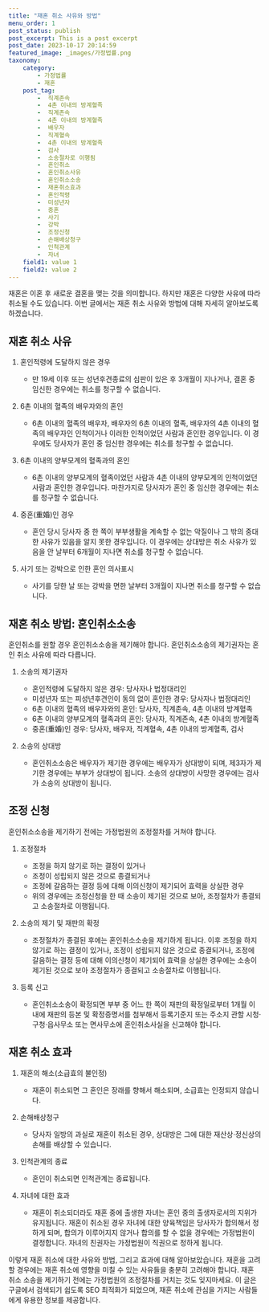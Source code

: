 ```yaml
---
title: "재혼 취소 사유와 방법"
menu_order: 1
post_status: publish
post_excerpt: This is a post excerpt
post_date: 2023-10-17 20:14:59
featured_image: _images/가정법률.png
taxonomy:
    category:
        - 가정법률
        - 재혼
    post_tag:
        -  직계존속
        -  4촌 이내의 방계혈족
        -  직계존속
        -  4촌 이내의 방계혈족
        -  배우자
        -  직계혈속
        -  4촌 이내의 방계혈족
        -  검사
        -  소송절차로 이행됨
        -  혼인취소
        -  혼인취소사유
        -  혼인취소소송
        -  재혼취소효과
        -  혼인적령
        -  미성년자
        -  중혼
        -  사기
        -  강박
        -  조정신청
        -  손해배상청구
        -  인척관계
        -  자녀
    field1: value 1
    field2: value 2
---
```



재혼은 이혼 후 새로운 결혼을 맺는 것을 의미합니다. 하지만 재혼은 다양한 사유에 따라 취소될 수도 있습니다. 이번 글에서는 재혼 취소 사유와 방법에 대해 자세히 알아보도록 하겠습니다.

## 재혼 취소 사유

1. 혼인적령에 도달하지 않은 경우
   - 만 19세 이후 또는 성년후견종료의 심판이 있은 후 3개월이 지나거나, 결혼 중 임신한 경우에는 취소를 청구할 수 없습니다.

2. 6촌 이내의 혈족의 배우자와의 혼인
   - 6촌 이내의 혈족의 배우자, 배우자의 6촌 이내의 혈족, 배우자의 4촌 이내의 혈족의 배우자인 인척이거나 이러한 인척이었던 사람과 혼인한 경우입니다. 이 경우에도 당사자가 혼인 중 임신한 경우에는 취소를 청구할 수 없습니다.

3. 6촌 이내의 양부모계의 혈족과의 혼인
   - 6촌 이내의 양부모계의 혈족이었던 사람과 4촌 이내의 양부모계의 인척이었던 사람과 혼인한 경우입니다. 마찬가지로 당사자가 혼인 중 임신한 경우에는 취소를 청구할 수 없습니다.

4. 중혼(重婚)인 경우
   - 혼인 당시 당사자 중 한 쪽이 부부생활을 계속할 수 없는 악질이나 그 밖의 중대한 사유가 있음을 알지 못한 경우입니다. 이 경우에는 상대방은 취소 사유가 있음을 안 날부터 6개월이 지나면 취소를 청구할 수 없습니다.

5. 사기 또는 강박으로 인한 혼인 의사표시
   - 사기를 당한 날 또는 강박을 면한 날부터 3개월이 지나면 취소를 청구할 수 없습니다.

## 재혼 취소 방법: 혼인취소소송

혼인취소를 원할 경우 혼인취소소송을 제기해야 합니다. 혼인취소소송의 제기권자는 혼인 취소 사유에 따라 다릅니다.

1. 소송의 제기권자
   - 혼인적령에 도달하지 않은 경우: 당사자나 법정대리인
   - 미성년자 또는 피성년후견인이 동의 없이 혼인한 경우: 당사자나 법정대리인
   - 6촌 이내의 혈족의 배우자와의 혼인: 당사자, 직계존속, 4촌 이내의 방계혈족
   - 6촌 이내의 양부모계의 혈족과의 혼인: 당사자, 직계존속, 4촌 이내의 방계혈족
   - 중혼(重婚)인 경우: 당사자, 배우자, 직계혈속, 4촌 이내의 방계혈족, 검사

2. 소송의 상대방
   - 혼인취소소송은 배우자가 제기한 경우에는 배우자가 상대방이 되며, 제3자가 제기한 경우에는 부부가 상대방이 됩니다. 소송의 상대방이 사망한 경우에는 검사가 소송의 상대방이 됩니다.

## 조정 신청

혼인취소소송을 제기하기 전에는 가정법원의 조정절차를 거쳐야 합니다.

1. 조정절차
   - 조정을 하지 않기로 하는 결정이 있거나
   - 조정이 성립되지 않은 것으로 종결되거나
   - 조정에 갈음하는 결정 등에 대해 이의신청이 제기되어 효력을 상실한 경우
   - 위의 경우에는 조정신청을 한 때 소송이 제기된 것으로 보아, 조정절차가 종결되고 소송절차로 이행됩니다.

2. 소송의 제기 및 재판의 확정
   - 조정절차가 종결된 후에는 혼인취소소송을 제기하게 됩니다. 이후 조정을 하지 않기로 하는 결정이 있거나, 조정이 성립되지 않은 것으로 종결되거나, 조정에 갈음하는 결정 등에 대해 이의신청이 제기되어 효력을 상실한 경우에는 소송이 제기된 것으로 보아 조정절차가 종결되고 소송절차로 이행됩니다.

3. 등록 신고
   - 혼인취소소송이 확정되면 부부 중 어느 한 쪽이 재판의 확정일로부터 1개월 이내에 재판의 등본 및 확정증명서를 첨부해서 등록기준지 또는 주소지 관할 시청·구청·읍사무소 또는 면사무소에 혼인취소사실을 신고해야 합니다.

## 재혼 취소 효과

1. 재혼의 해소(소급효의 불인정)
   - 재혼이 취소되면 그 혼인은 장래를 향해서 해소되며, 소급효는 인정되지 않습니다.

2. 손해배상청구
   - 당사자 일방의 과실로 재혼이 취소된 경우, 상대방은 그에 대한 재산상·정신상의 손해를 배상할 수 있습니다.

3. 인척관계의 종료
   - 혼인이 취소되면 인척관계는 종료됩니다.

4. 자녀에 대한 효과
   - 재혼이 취소되더라도 재혼 중에 출생한 자녀는 혼인 중의 출생자로서의 지위가 유지됩니다. 재혼이 취소된 경우 자녀에 대한 양육책임은 당사자가 합의해서 정하게 되며, 합의가 이루어지지 않거나 합의를 할 수 없을 경우에는 가정법원이 결정합니다. 자녀의 친권자는 가정법원이 직권으로 정하게 됩니다.

이렇게 재혼 취소에 대한 사유와 방법, 그리고 효과에 대해 알아보았습니다. 재혼을 고려할 경우에는 재혼 취소에 영향을 미칠 수 있는 사유들을 충분히 고려해야 합니다. 재혼 취소 소송을 제기하기 전에는 가정법원의 조정절차를 거치는 것도 잊지마세요. 이 글은 구글에서 검색되기 쉽도록 SEO 최적화가 되었으며, 재혼 취소에 관심을 가지는 사람들에게 유용한 정보를 제공합니다.

